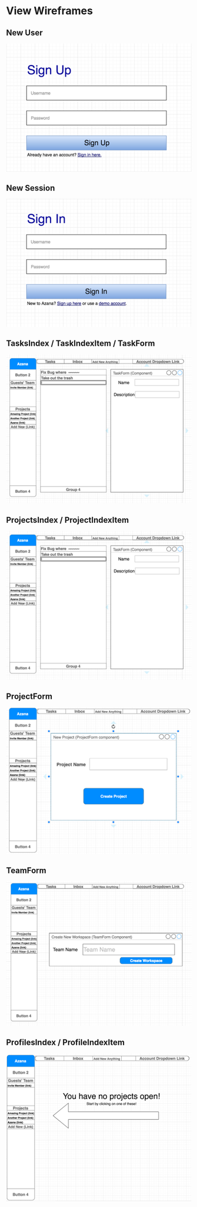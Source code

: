 # View Wireframes

## New User
![new_user]

## New Session
![new_session]

## TasksIndex / TaskIndexItem / TaskForm
![new_task]

## ProjectsIndex / ProjectIndexItem
![new_task]

## ProjectForm
![new_project]

## TeamForm
![new_team]

## ProfilesIndex / ProfileIndexItem
![root_app]

[new_user]: ./wireframes/new_user.png
[new_session]: ./wireframes/new_session.png
[new_task]: ./wireframes/new_task.png
[new_project]: ./wireframes/new_project.png
[notebook_form]: ./wireframes/notebook_form.png
[root_app]: ./wireframes/root_app.png
[new_team]: ./wireframes/new_team.png
